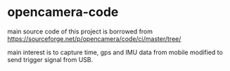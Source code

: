# opencamera-code
main source code of this project is borrowed from 
https://sourceforge.net/p/opencamera/code/ci/master/tree/


main interest is to capture time, gps and IMU data from mobile 
modified to send trigger signal from USB. 
